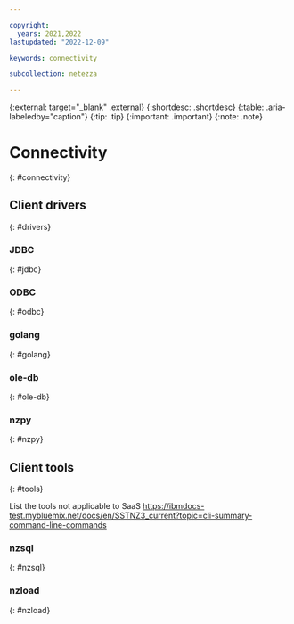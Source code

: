 ```yaml
---

copyright:
  years: 2021,2022
lastupdated: "2022-12-09"

keywords: connectivity

subcollection: netezza

---
```


{:external: target="_blank" .external}
{:shortdesc: .shortdesc}
{:table: .aria-labeledby="caption"}
{:tip: .tip}
{:important: .important}
{:note: .note}

# Connectivity
{: #connectivity}

## Client drivers
{: #drivers}

### JDBC
{: #jdbc}

### ODBC
{: #odbc}

### golang
{: #golang}

### ole-db
{: #ole-db}

### nzpy
{: #nzpy}

## Client tools
{: #tools}

List the tools not applicable to SaaS https://ibmdocs-test.mybluemix.net/docs/en/SSTNZ3_current?topic=cli-summary-command-line-commands

### nzsql
{: #nzsql}

### nzload
{: #nzload}
